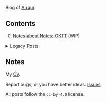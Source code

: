 Blog of [Anqur](//github.com/anqurvanillapy).

## Contents

0. [Notes about Notes: OKTT](post/20200703-oktt-notes) (WIP)

<details>
<summary>Legacy Posts</summary>

* [C++11 风格的迷你任务队列](post/legacy/cpp11-task-queue)
* [C 中的无限循环](post/legacy/c-infinite-loop)
* [初探进程的动态初始化](post/legacy/initialization-outta-main)
* [Vim 中的制表符缩进与空格对齐](post/legacy/fmt-vim-like-go-fmt)
* [标记指针](post/legacy/tagged-pointer)
* [Chan Chan](post/legacy/chan-chan)
* [`maybe<T>` 与调用规范](post/legacy/maybe-and-calling-conventions)
* [C++ vs Java?](post/legacy/cpp-than-java-and-future)
* [初探 JavaScript 中的 task 和 microtask](post/legacy/js-task-and-microtask)
* [likely 和 unlikely 技巧](post/legacy/likely-and-unlikely-trick)
* [Monash: 以 monadic 的姿势写 Shell](post/legacy/monash)
* [在 C++17 中为用户函数提供 purity 检测](post/legacy/purity-in-cpp17)
* [数学符号下的编程谎言 (1) 数据编码](post/legacy/lies-about-programming-languages-in-mathematical-notations-1)
* [如何创造罗素悖论](post/legacy/how-to-make-russell-paradox)

</details>

## Notes

My [CV](post/cv).

Report bugs, or you have better ideas:
[Issues](https://github.com/anqurvanillapy/anqurvanillapy.github.io/issues).

All posts follow the `cc-by-4.0` license.
